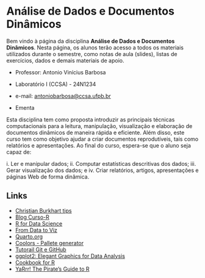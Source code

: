 # Análise de Dados e Documentos Dinâmicos

Bem vindo à página da disciplina **Análise de Dados e Documentos Dinâmicos**.
Nesta página, os alunos terão acesso a todos os materiais utilizados durante o semestre, como notas de aula (slides), listas de exercícios, dados e demais materiais de apoio.

* Professor: Antonio Vinícius Barbosa

* Laboratório I (CCSA) - 24N1234

* e-mail: antoniobarbosa@ccsa.ufpb.br

* Ementa


Esta disciplina tem como proposta introduzir as principais técnicas computacionais para a leitura, manipulação, visualização e elaboração de documentos dinâmicos de maneira rápida e eficiente.  Além disso, este curso tem como objetivo ajudar a criar documentos reprodutíveis, tais como relatórios e apresentações. Ao final do curso, espera-se que o aluno seja capaz de: 

i. Ler e manipular dados; 
ii. Computar estatísticas descritivas dos dados; 
iii. Gerar visualização dos dados; e 
iv. Criar relatórios, artigos, apresentações e páginas Web de forma dinâmica.



## Links

- [Christian Burkhart tips](https://twitter.com/ChBurkhart)
- [Blog Curso-R](https://blog.curso-r.com/)
- [R for Data Science](https://r4ds.had.co.nz/)
- [From Data to Viz](https://www.data-to-viz.com/)
- [Quarto.org](https://quarto.org/)
- [Coolors - Pallete generator](https://coolors.co/)
- [Tutorail Git e GitHub](https://beatrizmilz.github.io/RLadies-Git-RStudio-2019/#1)
- [ggplot2: Elegant Graphics for Data Analysis](https://ggplot2-book.org/)
- [Cookbook for R](http://www.cookbook-r.com/)
- [YaRrr! The Pirate’s Guide to R](https://bookdown.org/ndphillips/YaRrr/)